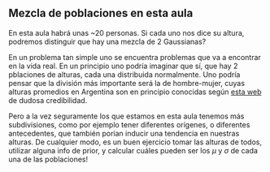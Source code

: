 ## Mezcla de poblaciones en esta aula

En esta aula habrá unas ~20 personas.  Si cada uno nos dice su altura, podremos distinguir que hay una mezcla de 2 Gaussianas?  

En un problema tan simple uno se encuentra problemas que va a encontrar en la vida real.  En un principio uno podría imaginar que sí, que hay 2 pblaciones de alturas, cada una distribuida normalmente.  Uno podría pensar que la división más importante será la de hombre-mujer, cuyas alturas promedios en Argentina son en principio conocidas según <a href="https://billiken.lat/interesante/cual-es-la-altura-promedio-en-argentina/#:~:text=Los%20datos%20surgieron%20de%20un%20estudio%20realizado%20en%202021.&text=Seg%C3%BAn%20un%20informe%20realizado%20por,mujeres%20es%201%2C59%20metros.">esta web</a> de dudosa credibilidad.  

Pero a la vez seguramente los que estamos en esta aula tenemos más subdivisiones, como por ejemplo tener diferentes orígenes, o diferentes antecedentes, que también porían inducir una tendencia en nuestras alturas.  De cualquier modo, es un buen ejercicio tomar las alturas de todos, utilizar alguna info de prior, y calcular cuáles pueden ser los $\mu$ y $\sigma$ de cada una de las poblaciones!

